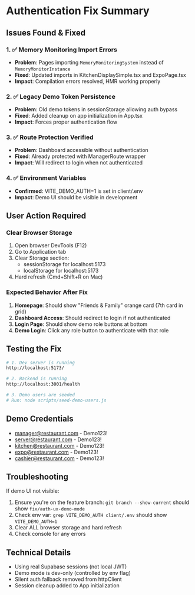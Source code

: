# Authentication Fix Summary

## Issues Found & Fixed

### 1. ✅ Memory Monitoring Import Errors
- **Problem**: Pages importing `MemoryMonitoringSystem` instead of `MemoryMonitorInstance`
- **Fixed**: Updated imports in KitchenDisplaySimple.tsx and ExpoPage.tsx
- **Impact**: Compilation errors resolved, HMR working properly

### 2. ✅ Legacy Demo Token Persistence
- **Problem**: Old demo tokens in sessionStorage allowing auth bypass
- **Fixed**: Added cleanup on app initialization in App.tsx
- **Impact**: Forces proper authentication flow

### 3. ✅ Route Protection Verified
- **Problem**: Dashboard accessible without authentication
- **Fixed**: Already protected with ManagerRoute wrapper
- **Impact**: Will redirect to login when not authenticated

### 4. ✅ Environment Variables
- **Confirmed**: VITE_DEMO_AUTH=1 is set in client/.env
- **Impact**: Demo UI should be visible in development

## User Action Required

### Clear Browser Storage
1. Open browser DevTools (F12)
2. Go to Application tab
3. Clear Storage section:
   - sessionStorage for localhost:5173
   - localStorage for localhost:5173
4. Hard refresh (Cmd+Shift+R on Mac)

### Expected Behavior After Fix
1. **Homepage**: Should show "Friends & Family" orange card (7th card in grid)
2. **Dashboard Access**: Should redirect to login if not authenticated
3. **Login Page**: Should show demo role buttons at bottom
4. **Demo Login**: Click any role button to authenticate with that role

## Testing the Fix
```bash
# 1. Dev server is running
http://localhost:5173/

# 2. Backend is running
http://localhost:3001/health

# 3. Demo users are seeded
# Run: node scripts/seed-demo-users.js
```

## Demo Credentials
- manager@restaurant.com - Demo123!
- server@restaurant.com - Demo123!
- kitchen@restaurant.com - Demo123!
- expo@restaurant.com - Demo123!
- cashier@restaurant.com - Demo123!

## Troubleshooting
If demo UI not visible:
1. Ensure you're on the feature branch: `git branch --show-current` should show `fix/auth-ux-demo-mode`
2. Check env var: `grep VITE_DEMO_AUTH client/.env` should show `VITE_DEMO_AUTH=1`
3. Clear ALL browser storage and hard refresh
4. Check console for any errors

## Technical Details
- Using real Supabase sessions (not local JWT)
- Demo mode is dev-only (controlled by env flag)
- Silent auth fallback removed from httpClient
- Session cleanup added to App initialization